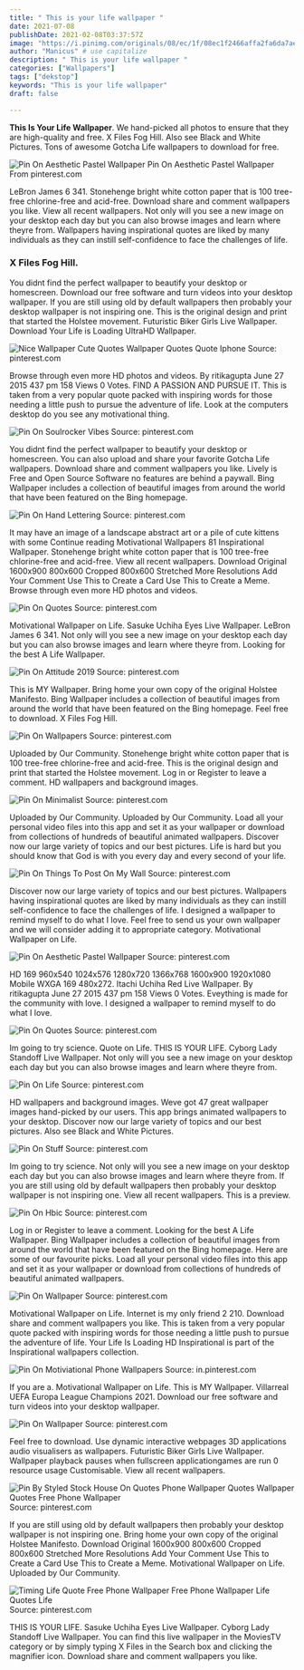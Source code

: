 ```yaml
---
title: " This is your life wallpaper "
date: 2021-07-08
publishDate: 2021-02-08T03:37:57Z
image: "https://i.pinimg.com/originals/08/ec/1f/08ec1f2466affa2fa6da7ae4d17e1a77.jpg"
author: "Manicus" # use capitalize
description: " This is your life wallpaper "
categories: ["Wallpapers"]
tags: ["dekstop"]
keywords: "This is your life wallpaper"
draft: false

---
```



**This Is Your Life Wallpaper**. We hand-picked all photos to ensure that they are high-quality and free. X Files Fog Hill. Also see Black and White Pictures. Tons of awesome Gotcha Life wallpapers to download for free.

![Pin On Aesthetic Pastel Wallpaper](https://i.pinimg.com/736x/d2/27/a2/d227a20644d78891008ed821f98358c8.jpg "Pin On Aesthetic Pastel Wallpaper")
Pin On Aesthetic Pastel Wallpaper From pinterest.com


LeBron James 6 341. Stonehenge bright white cotton paper that is 100 tree-free chlorine-free and acid-free. Download share and comment wallpapers you like. View all recent wallpapers. Not only will you see a new image on your desktop each day but you can also browse images and learn where theyre from. Wallpapers having inspirational quotes are liked by many individuals as they can instill self-confidence to face the challenges of life.

### X Files Fog Hill.

You didnt find the perfect wallpaper to beautify your desktop or homescreen. Download our free software and turn videos into your desktop wallpaper. If you are still using old by default wallpapers then probably your desktop wallpaper is not inspiring one. This is the original design and print that started the Holstee movement. Futuristic Biker Girls Live Wallpaper. Download Your Life is Loading UltraHD Wallpaper.


![Nice Wallpaper Cute Quotes Wallpaper Quotes Quote Iphone](https://i.pinimg.com/originals/38/52/4c/38524c227d053beaebebe743fa5a63f4.jpg "Nice Wallpaper Cute Quotes Wallpaper Quotes Quote Iphone")
Source: pinterest.com

Browse through even more HD photos and videos. By ritikagupta June 27 2015 437 pm 158 Views 0 Votes. FIND A PASSION AND PURSUE IT. This is taken from a very popular quote packed with inspiring words for those needing a little push to pursue the adventure of life. Look at the computers desktop do you see any motivational thing.

![Pin On Soulrocker Vibes](https://i.pinimg.com/564x/90/f0/8b/90f08b603b2d5fd697a9a71af674ed71.jpg "Pin On Soulrocker Vibes")
Source: pinterest.com

You didnt find the perfect wallpaper to beautify your desktop or homescreen. You can also upload and share your favorite Gotcha Life wallpapers. Download share and comment wallpapers you like. Lively is Free and Open Source Software no features are behind a paywall. Bing Wallpaper includes a collection of beautiful images from around the world that have been featured on the Bing homepage.

![Pin On Hand Lettering](https://i.pinimg.com/originals/26/49/0a/26490a6e04557d841952b7cdcda924fa.png "Pin On Hand Lettering")
Source: pinterest.com

It may have an image of a landscape abstract art or a pile of cute kittens with some Continue reading Motivational Wallpapers 81 Inspirational Wallpaper. Stonehenge bright white cotton paper that is 100 tree-free chlorine-free and acid-free. View all recent wallpapers. Download Original 1600x900 800x600 Cropped 800x600 Stretched More Resolutions Add Your Comment Use This to Create a Card Use This to Create a Meme. Browse through even more HD photos and videos.

![Pin On Quotes](https://i.pinimg.com/474x/bd/a0/fa/bda0fa9845acc919078348a45c61f67d.jpg "Pin On Quotes")
Source: pinterest.com

Motivational Wallpaper on Life. Sasuke Uchiha Eyes Live Wallpaper. LeBron James 6 341. Not only will you see a new image on your desktop each day but you can also browse images and learn where theyre from. Looking for the best A Life Wallpaper.

![Pin On Attitude 2019](https://i.pinimg.com/474x/c6/0f/95/c60f95c3511870b38dc4edb316b2b9de.jpg "Pin On Attitude 2019")
Source: pinterest.com

This is MY Wallpaper. Bring home your own copy of the original Holstee Manifesto. Bing Wallpaper includes a collection of beautiful images from around the world that have been featured on the Bing homepage. Feel free to download. X Files Fog Hill.

![Pin On Wallpapers](https://i.pinimg.com/originals/82/40/7d/82407d1e0f182b83d325ad95a81157c9.png "Pin On Wallpapers")
Source: pinterest.com

Uploaded by Our Community. Stonehenge bright white cotton paper that is 100 tree-free chlorine-free and acid-free. This is the original design and print that started the Holstee movement. Log in or Register to leave a comment. HD wallpapers and background images.

![Pin On Minimalist](https://i.pinimg.com/originals/77/24/65/77246590580b184df1dd0dca90d8a4d3.png "Pin On Minimalist")
Source: pinterest.com

Uploaded by Our Community. Uploaded by Our Community. Load all your personal video files into this app and set it as your wallpaper or download from collections of hundreds of beautiful animated wallpapers. Discover now our large variety of topics and our best pictures. Life is hard but you should know that God is with you every day and every second of your life.

![Pin On Things To Post On My Wall](https://i.pinimg.com/736x/64/d4/67/64d467ef42ac57df91b1b8bf7d8aae5c.jpg "Pin On Things To Post On My Wall")
Source: pinterest.com

Discover now our large variety of topics and our best pictures. Wallpapers having inspirational quotes are liked by many individuals as they can instill self-confidence to face the challenges of life. I designed a wallpaper to remind myself to do what I love. Feel free to send us your own wallpaper and we will consider adding it to appropriate category. Motivational Wallpaper on Life.

![Pin On Aesthetic Pastel Wallpaper](https://i.pinimg.com/736x/d2/27/a2/d227a20644d78891008ed821f98358c8.jpg "Pin On Aesthetic Pastel Wallpaper")
Source: pinterest.com

HD 169 960x540 1024x576 1280x720 1366x768 1600x900 1920x1080 Mobile WXGA 169 480x272. Itachi Uchiha Red Live Wallpaper. By ritikagupta June 27 2015 437 pm 158 Views 0 Votes. Eveything is made for the community with love. I designed a wallpaper to remind myself to do what I love.

![Pin On Quotes](https://i.pinimg.com/originals/9d/0f/98/9d0f985d382a874c8c3da3d2612ac967.png "Pin On Quotes")
Source: pinterest.com

Im going to try science. Quote on Life. THIS IS YOUR LIFE. Cyborg Lady Standoff Live Wallpaper. Not only will you see a new image on your desktop each day but you can also browse images and learn where theyre from.

![Pin On Life](https://i.pinimg.com/474x/32/57/b4/3257b4a30d37506bd7f49e4d75fdfb5e.jpg "Pin On Life")
Source: pinterest.com

HD wallpapers and background images. Weve got 47 great wallpaper images hand-picked by our users. This app brings animated wallpapers to your desktop. Discover now our large variety of topics and our best pictures. Also see Black and White Pictures.

![Pin On Stuff](https://i.pinimg.com/736x/5d/ed/8c/5ded8cafeaf752a7ac18fa6e617c88b2.jpg "Pin On Stuff")
Source: pinterest.com

Im going to try science. Not only will you see a new image on your desktop each day but you can also browse images and learn where theyre from. If you are still using old by default wallpapers then probably your desktop wallpaper is not inspiring one. View all recent wallpapers. This is a preview.

![Pin On Hbic](https://i.pinimg.com/originals/47/9c/b0/479cb098add0e85d0c94311e3951c643.png "Pin On Hbic")
Source: pinterest.com

Log in or Register to leave a comment. Looking for the best A Life Wallpaper. Bing Wallpaper includes a collection of beautiful images from around the world that have been featured on the Bing homepage. Here are some of our favourite picks. Load all your personal video files into this app and set it as your wallpaper or download from collections of hundreds of beautiful animated wallpapers.

![Pin On Wallpaper](https://i.pinimg.com/originals/f8/a4/26/f8a426e3f448bf5afcc59adf0103b2a0.jpg "Pin On Wallpaper")
Source: pinterest.com

Motivational Wallpaper on Life. Internet is my only friend 2 210. Download share and comment wallpapers you like. This is taken from a very popular quote packed with inspiring words for those needing a little push to pursue the adventure of life. Your Life Is Loading HD Inspirational is part of the Inspirational wallpapers collection.

![Pin On Motiviational Phone Wallpapers](https://i.pinimg.com/originals/ff/0a/20/ff0a20838777e2453e32a4f11e6843bd.jpg "Pin On Motiviational Phone Wallpapers")
Source: in.pinterest.com

If you are a. Motivational Wallpaper on Life. This is MY Wallpaper. Villarreal UEFA Europa League Champions 2021. Download our free software and turn videos into your desktop wallpaper.

![Pin On Wallpaper](https://i.pinimg.com/originals/4f/87/83/4f87831ce991fed9c6c6a35747558b0b.jpg "Pin On Wallpaper")
Source: pinterest.com

Feel free to download. Use dynamic interactive webpages 3D applications audio visualisers as wallpapers. Futuristic Biker Girls Live Wallpaper. Wallpaper playback pauses when fullscreen applicationgames are run 0 resource usage Customisable. View all recent wallpapers.

![Pin By Styled Stock House On Quotes Phone Wallpaper Quotes Wallpaper Quotes Free Phone Wallpaper](https://i.pinimg.com/736x/1c/cd/e3/1ccde3913ba2100e5a8fae3dfdd81166.jpg "Pin By Styled Stock House On Quotes Phone Wallpaper Quotes Wallpaper Quotes Free Phone Wallpaper")
Source: pinterest.com

If you are still using old by default wallpapers then probably your desktop wallpaper is not inspiring one. Bring home your own copy of the original Holstee Manifesto. Download Original 1600x900 800x600 Cropped 800x600 Stretched More Resolutions Add Your Comment Use This to Create a Card Use This to Create a Meme. Motivational Wallpaper on Life. Uploaded by Our Community.

![Timing Life Quote Free Phone Wallpaper Free Phone Wallpaper Life Quotes Life](https://i.pinimg.com/originals/08/ec/1f/08ec1f2466affa2fa6da7ae4d17e1a77.jpg "Timing Life Quote Free Phone Wallpaper Free Phone Wallpaper Life Quotes Life")
Source: pinterest.com

THIS IS YOUR LIFE. Sasuke Uchiha Eyes Live Wallpaper. Cyborg Lady Standoff Live Wallpaper. You can find this live wallpaper in the MoviesTV category or by simply typing X Files in the Search box and clicking the magnifier icon. Download share and comment wallpapers you like.

